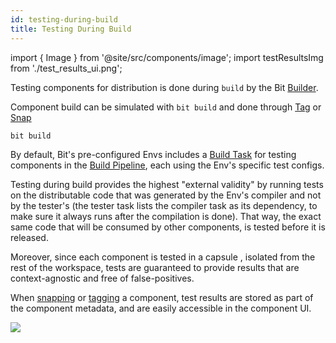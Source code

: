```yaml
---
id: testing-during-build
title: Testing During Build
---
```


import { Image } from '@site/src/components/image';
import testResultsImg from './test_results_ui.png';

Testing components for distribution is done during `build` by the Bit [Builder](/builder/overview).

Component build can be simulated with `bit build` and done through [Tag](/components/tags) or [Snap](/components/snaps)

```bash
bit build
```

By default, Bit's pre-configured Envs includes a [Build Task](/builder/overview#build-task) for testing components in the [Build Pipeline](/builder/build-pipelines), each using the Env's specific test configs.

Testing during build provides the highest "external validity" by running tests on the distributable code that was generated by the Env's compiler and not by the tester's (the tester task lists the compiler task as its dependency, to make sure it always runs after the compilation is done).
That way, the exact same code that will be consumed by other components, is tested before it is released.

Moreover, since each component is tested in a capsule <!--TODO [capsule](#) -->, isolated from the rest of the workspace, tests are guaranteed to provide results that are context-agnostic and free of false-positives.

When [snapping](/components/snaps) or [tagging](/components/tags) a component, test results are stored as part of the component metadata, <!--TODO link --> and are easily accessible in the component UI.

<Image src={testResultsImg} />
